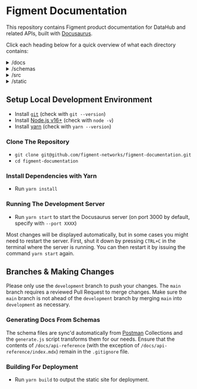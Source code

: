 # Figment Documentation

This repository contains Figment product documentation for DataHub and related APIs, built with [Docusaurus](https://docusaurus.io).

Click each heading below for a quick overview of what each directory contains:

<details>
  <summary>/docs</summary>

- `api-reference` - Reference documentation generated from schemas
- `indexer-api` - Indexer API Reference
- `rewards-api` - Rewards API Reference
- `node-api` - Node API Reference
- `transaction-search-api` - Transaction Search API Reference
- `guides` - Guides
- `quickstart` - Quick Start articles
- `terms-and-conditions` - Legal Documentation

</details>

<details>
  <summary>/schemas</summary>

- `node-api` - Node schema
- `rewards-api` - Rewards schema
- `indexer-api` - Indexer schema
- `staking-api` - Staking schema
- `tx-search-api` - Transaction Search schema

</details>

<details>
  <summary>/src</summary>

- `components` - MDX components
- `css` - Style Sheets
- `pages` - Standalone pages related to the documentation UX

</details>

<details>
  <summary>/static</summary>

- `img` - Static assets, images

</details>

## Setup Local Development Environment

- Install [`git`](https://git-scm.com/book/en/v2/Getting-Started-Installing-Git) (check with `git --version`)
- Install [Node.js v16+](https://nodejs.org/en/download/) (check with `node -v`)
- Install [yarn](https://classic.yarnpkg.com/en/docs/install) (check with `yarn --version`)

### Clone The Repository

- `git clone git@github.com/figment-networks/figment-documentation.git`
- `cd figment-documentation`

### Install Dependencies with Yarn

- Run `yarn install`

### Running The Development Server

- Run `yarn start` to start the Docusaurus server (on port 3000 by default, specify with `--port XXXX`)

Most changes will be displayed automatically, but in some cases you might need to restart the server. First, shut it down by pressing `CTRL+C` in the terminal where the server is running. You can then restart it by issuing the command `yarn start` again.

## Branches & Making Changes

Please only use the `development` branch to push your changes. The `main` branch requires a reviewed Pull Request to merge changes. Make sure the `main` branch is not ahead of the `development` branch by merging `main` into `development` as necessary.

### Generating Docs From Schemas

The schema files are sync'd automatically from [Postman](https://figmentio.postman.co) Collections and the `generate.js` script transforms them for our needs. Ensure that the contents of `/docs/api-reference` (with the exception of `/docs/api-reference/index.mdx`) remain in the `.gitignore` file.

### Building For Deployment

- Run `yarn build` to output the static site for deployment.
